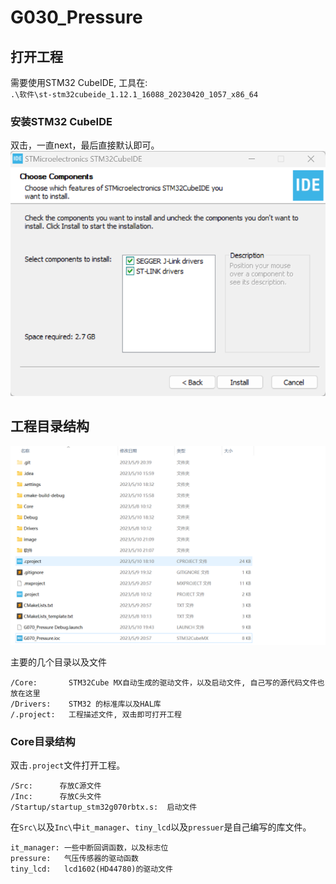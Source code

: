 # G030_Pressure

## 打开工程

需要使用STM32 CubeIDE, 工具在:\
`.\软件\st-stm32cubeide_1.12.1_16088_20230420_1057_x86_64`

### 安装STM32 CubeIDE

双击，一直next，最后直接默认即可。
![image](./image/install.png)

## 工程目录结构

![image](./image/instruction.png)

主要的几个目录以及文件

```text
/Core:       STM32Cube MX自动生成的驱动文件，以及启动文件, 自己写的源代码文件也放在这里
/Drivers:    STM32 的标准库以及HAL库
/.project:   工程描述文件, 双击即可打开工程
```

### Core目录结构

双击`.project`文件打开工程。

```text
/Src:      存放C源文件
/Inc:      存放C头文件
/Startup/startup_stm32g070rbtx.s:  启动文件
```

在`Src\`以及`Inc\`中`it_manager`、`tiny_lcd`以及`pressuer`是自己编写的库文件。

```text
it_manager: 一些中断回调函数，以及标志位
pressure:   气压传感器的驱动函数
tiny_lcd:   lcd1602(HD44780)的驱动文件
```
